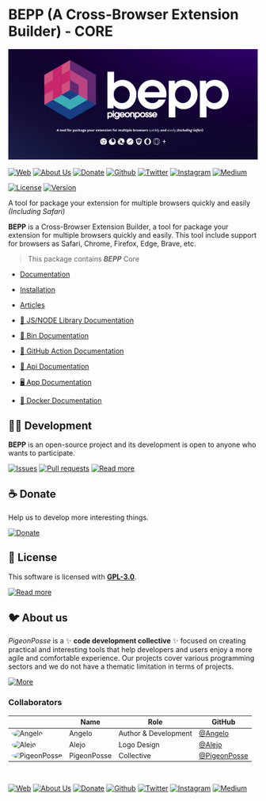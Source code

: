 <!-- PIGEONPOSSE START MARK -->
<!--
██████╗ ██╗ ██████╗ ███████╗ ██████╗ ███╗   ██╗
██╔══██╗██║██╔════╝ ██╔════╝██╔═══██╗████╗  ██║
██████╔╝██║██║  ███╗█████╗  ██║   ██║██╔██╗ ██║
██╔═══╝ ██║██║   ██║██╔══╝  ██║   ██║██║╚██╗██║
██║     ██║╚██████╔╝███████╗╚██████╔╝██║ ╚████║
╚═╝     ╚═╝ ╚═════╝ ╚══════╝ ╚═════╝ ╚═╝  ╚═══╝
                                               
██████╗  ██████╗ ███████╗███████╗███████╗      
██╔══██╗██╔═══██╗██╔════╝██╔════╝██╔════╝      
██████╔╝██║   ██║███████╗███████╗█████╗        
██╔═══╝ ██║   ██║╚════██║╚════██║██╔══╝        
██║     ╚██████╔╝███████║███████║███████╗      
╚═╝      ╚═════╝ ╚══════╝╚══════╝╚══════╝      
                                               
                                               
                                               
█████╗█████╗█████╗█████╗█████╗█████╗█████╗     
╚════╝╚════╝╚════╝╚════╝╚════╝╚════╝╚════╝     
                                               
                                               
                                               
██████╗ ███████╗██████╗ ██████╗                
██╔══██╗██╔════╝██╔══██╗██╔══██╗               
██████╔╝█████╗  ██████╔╝██████╔╝               
██╔══██╗██╔══╝  ██╔═══╝ ██╔═══╝                
██████╔╝███████╗██║     ██║                    
╚═════╝ ╚══════╝╚═╝     ╚═╝                    
                                                                   
                                                
REPOSITORY: https://github.com/pigeonposse/bepp
AUTHORS: 
	- Angelo (https://github.com/angelespejo)

DEVELOPED BY Angelo 🐦🌈

-->
<!-- PIGEONPOSSE END MARK -->

# BEPP (A Cross-Browser Extension Builder) - CORE

<!-- PIGEONPOSSE START HEADER -->

[![HEADER](https://raw.githubusercontent.com/pigeonposse/bepp/main/docs/public/banner.png)](https://bepp.pigeonposse.com/)

[![Web](https://img.shields.io/badge/Web-grey?style=for-the-badge&logoColor=white)](https://pigeonposse.com)
[![About Us](https://img.shields.io/badge/About%20Us-grey?style=for-the-badge&logoColor=white)](https://pigeonposse.com?popup=about)
[![Donate](https://img.shields.io/badge/Donate-pink?style=for-the-badge&logoColor=white)](https://pigeonposse.com/?popup=donate)
[![Github](https://img.shields.io/badge/Github-black?style=for-the-badge&logo=github&logoColor=white)](https://github.com/pigeonposse)
[![Twitter](https://img.shields.io/badge/Twitter-black?style=for-the-badge&logo=twitter&logoColor=white)](https://twitter.com/pigeonposse_)
[![Instagram](https://img.shields.io/badge/Instagram-black?style=for-the-badge&logo=instagram&logoColor=white)](https://www.instagram.com/pigeon.posse/)
[![Medium](https://img.shields.io/badge/Medium-black?style=for-the-badge&logo=medium&logoColor=white)](https://medium.com/@pigeonposse)

[![License](https://img.shields.io/github/license/pigeonposse/bepp?color=green&style=for-the-badge&logoColor=white)](/LICENSE)
[![Version](https://img.shields.io/npm/v/@bepp/bepp?color=blue&style=for-the-badge&label=Version)](https://www.npmjs.com/package/@bepp/bepp)

A tool for package your extension for multiple browsers quickly and easily _(Including Safari)_

**BEPP** is a Cross-Browser Extension Builder, a tool for package your extension for multiple browsers quickly and easily.
This tool include support for browsers as Safari, Chrome, Firefox, Edge, Brave, etc.
<!-- PIGEONPOSSE END HEADER -->

> This package contains **_BEPP_** Core

<!-- PIGEONPOSSE START INDEX -->

- [Documentation](https://bepp.pigeonposse.com/)
- [Installation](https://bepp.pigeonposse.com/guide/lib/#installation)
- [Articles](https://bepp.pigeonposse.com/posts)

- [📙 JS/NODE Library Documentation](https://bepp.pigeonposse.com/guide/lib)
- [💾 Bin Documentation](https://bepp.pigeonposse.com/guide/lib)
- [🤖 GitHub Action Documentation]( https://bepp.pigeonposse.com/guide/gh-action )
- [🔌 Api Documentation]( https://bepp.pigeonposse.com/guide/api )
- [🖥️ App Documentation]( https://bepp.pigeonposse.com/guide/app )
- [🐳 Docker Documentation]( https://bepp.pigeonposse.com/guide/container )

<!-- PIGEONPOSSE END INDEX -->

<!-- PIGEONPOSSE START ORG -->
## 👨‍💻 Development

**BEPP** is an open-source project and its development is open to anyone who wants to participate.

[![Issues](https://img.shields.io/badge/Issues-grey?style=for-the-badge)](https://github.com/pigeonposse/bepp/issues)
[![Pull requests](https://img.shields.io/badge/Pulls-grey?style=for-the-badge)](https://github.com/pigeonposse/bepp/pulls)
[![Read more](https://img.shields.io/badge/Read%20more-grey?style=for-the-badge)](https://bepp.pigeonposse.com/)

## ☕ Donate

Help us to develop more interesting things.

[![Donate](https://img.shields.io/badge/Donate-grey?style=for-the-badge)](https://pigeonposse.com/?popup=donate)

## 📜 License

This software is licensed with **[GPL-3.0](/LICENSE)**.

[![Read more](https://img.shields.io/badge/Read-more-grey?style=for-the-badge)](/LICENSE)

## 🐦 About us

*PigeonPosse* is a ✨ **code development collective** ✨ focused on creating practical and interesting tools that help developers and users enjoy a more agile and comfortable experience. Our projects cover various programming sectors and we do not have a thematic limitation in terms of projects.

[![More](https://img.shields.io/badge/Read-more-grey?style=for-the-badge)](https://github.com/pigeonposse)

### Collaborators

|                                                                                    | Name        | Role         | GitHub                                         |
| ---------------------------------------------------------------------------------- | ----------- | ------------ | ---------------------------------------------- |
| <img src="https://github.com/angelespejo.png?size=72" alt="Angelo" style="border-radius:100%"/> | Angelo |   Author & Development   | [@Angelo](https://github.com/angelespejo) |
| <img src="https://github.com/alejomalia.png?size=72" alt="Alejo" style="border-radius:100%"/> | Alejo |   Logo Design   | [@Alejo](https://github.com/alejomalia) |
| <img src="https://github.com/PigeonPosse.png?size=72" alt="PigeonPosse" style="border-radius:100%"/> | PigeonPosse | Collective | [@PigeonPosse](https://github.com/PigeonPosse) |

<br>
<p align="center">

[![Web](https://img.shields.io/badge/Web-grey?style=for-the-badge&logoColor=white)](https://pigeonposse.com)
[![About Us](https://img.shields.io/badge/About%20Us-grey?style=for-the-badge&logoColor=white)](https://pigeonposse.com?popup=about)
[![Donate](https://img.shields.io/badge/Donate-pink?style=for-the-badge&logoColor=white)](https://pigeonposse.com/?popup=donate)
[![Github](https://img.shields.io/badge/Github-black?style=for-the-badge&logo=github&logoColor=white)](https://github.com/pigeonposse)
[![Twitter](https://img.shields.io/badge/Twitter-black?style=for-the-badge&logo=twitter&logoColor=white)](https://twitter.com/pigeonposse_)
[![Instagram](https://img.shields.io/badge/Instagram-black?style=for-the-badge&logo=instagram&logoColor=white)](https://www.instagram.com/pigeon.posse/)
[![Medium](https://img.shields.io/badge/Medium-black?style=for-the-badge&logo=medium&logoColor=white)](https://medium.com/@pigeonposse)

</p>
<!-- PIGEONPOSSE END ORG -->
